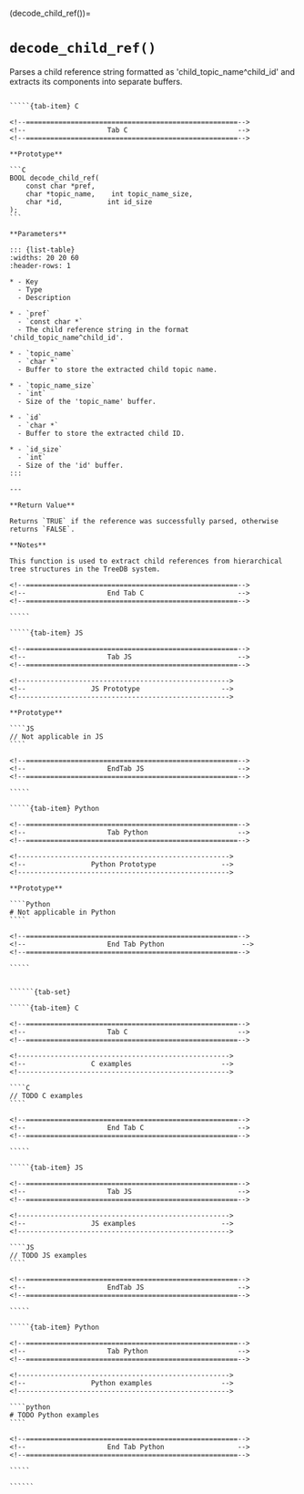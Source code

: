 <!-- ============================================================== -->
(decode_child_ref())=
# `decode_child_ref()`
<!-- ============================================================== -->

Parses a child reference string formatted as 'child_topic_name^child_id' and extracts its components into separate buffers.

<!------------------------------------------------------------>
<!--                    Prototypes                          -->
<!------------------------------------------------------------>

``````{tab-set}

`````{tab-item} C

<!--====================================================-->
<!--                    Tab C                           -->
<!--====================================================-->

**Prototype**

```C
BOOL decode_child_ref(
    const char *pref,
    char *topic_name,    int topic_name_size,
    char *id,           int id_size
);
```

**Parameters**

::: {list-table}
:widths: 20 20 60
:header-rows: 1

* - Key
  - Type
  - Description

* - `pref`
  - `const char *`
  - The child reference string in the format 'child_topic_name^child_id'.

* - `topic_name`
  - `char *`
  - Buffer to store the extracted child topic name.

* - `topic_name_size`
  - `int`
  - Size of the 'topic_name' buffer.

* - `id`
  - `char *`
  - Buffer to store the extracted child ID.

* - `id_size`
  - `int`
  - Size of the 'id' buffer.
:::

---

**Return Value**

Returns `TRUE` if the reference was successfully parsed, otherwise returns `FALSE`.

**Notes**

This function is used to extract child references from hierarchical tree structures in the TreeDB system.

<!--====================================================-->
<!--                    End Tab C                       -->
<!--====================================================-->

`````

`````{tab-item} JS

<!--====================================================-->
<!--                    Tab JS                          -->
<!--====================================================-->

<!---------------------------------------------------->
<!--                JS Prototype                    -->
<!---------------------------------------------------->

**Prototype**

````JS
// Not applicable in JS
````

<!--====================================================-->
<!--                    EndTab JS                       -->
<!--====================================================-->

`````

`````{tab-item} Python

<!--====================================================-->
<!--                    Tab Python                      -->
<!--====================================================-->

<!---------------------------------------------------->
<!--                Python Prototype                -->
<!---------------------------------------------------->

**Prototype**

````Python
# Not applicable in Python
````

<!--====================================================-->
<!--                    End Tab Python                   -->
<!--====================================================-->

`````

``````

<!------------------------------------------------------------>
<!--                    Examples                            -->
<!------------------------------------------------------------>

```````{dropdown} Examples

``````{tab-set}

`````{tab-item} C

<!--====================================================-->
<!--                    Tab C                           -->
<!--====================================================-->

<!---------------------------------------------------->
<!--                C examples                      -->
<!---------------------------------------------------->

````C
// TODO C examples
````

<!--====================================================-->
<!--                    End Tab C                       -->
<!--====================================================-->

`````

`````{tab-item} JS

<!--====================================================-->
<!--                    Tab JS                          -->
<!--====================================================-->

<!---------------------------------------------------->
<!--                JS examples                     -->
<!---------------------------------------------------->

````JS
// TODO JS examples
````

<!--====================================================-->
<!--                    EndTab JS                       -->
<!--====================================================-->

`````

`````{tab-item} Python

<!--====================================================-->
<!--                    Tab Python                      -->
<!--====================================================-->

<!---------------------------------------------------->
<!--                Python examples                 -->
<!---------------------------------------------------->

````python
# TODO Python examples
````

<!--====================================================-->
<!--                    End Tab Python                  -->
<!--====================================================-->

`````

``````

```````
